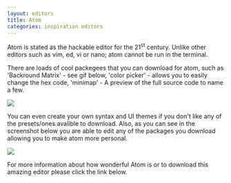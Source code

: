 ```yaml
---
layout: editors
title: Atom
categories: inspiration editors
---
```

Atom is stated as the hackable editor for the 21<sup>st</sup> century. Unlike other editors such as vim, ed, vi or nano; atom cannot be run in the terminal.

There are loads of cool packegees that you can download for atom, such as 'Backround Matrix' - see gif below, 'color picker' - allows you to easily change the hex code, 'minimap' - A preview of the full source code to name a few.

![]({{site.baseurl}}/Graphics/videos/Atom-background-matrix.gif)

You can even create your own syntax and UI themes if you don't like any of the presets/ones avalible to download. Also, as you can see in the screenshot below you are able to edit any of the packages you download allowing you to make atom more personal.

![]({{site.baseurl}}/Graphics/images/Atom-Screenshot.png)

For more information about how wonderful Atom is or to download this amazing editor please click the link below.
